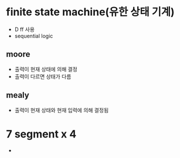 # finite state machine(유한 상태 기계)

- D ff 사용
- sequential logic

## moore

- 출력이 현재 상태에 의해 결정
- 출력이 다르면 상태가 다름

## mealy

- 출력이 현재 상태와 현재 입력에 의해 결정됨


# 7 segment x 4

- 

